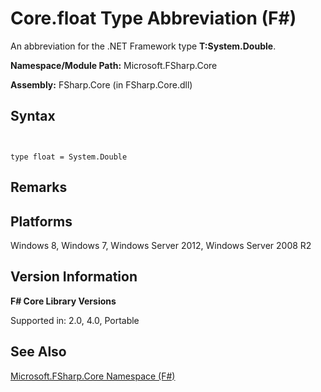 # Core.float Type Abbreviation (F#)

An abbreviation for the .NET Framework type **T:System.Double**.

**Namespace/Module Path:** Microsoft.FSharp.Core

**Assembly:** FSharp.Core (in FSharp.Core.dll)


## Syntax


```


type float = System.Double

```



## Remarks

## Platforms
Windows 8, Windows 7, Windows Server 2012, Windows Server 2008 R2


## Version Information
**F# Core Library Versions**

Supported in: 2.0, 4.0, Portable




## See Also
[Microsoft.FSharp.Core Namespace &#40;F&#35;&#41;](Microsoft.FSharp.Core-Namespace-%28FSharp%29.md)

